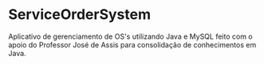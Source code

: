 # ServiceOrderSystem
 Aplicativo de gerenciamento de OS's utilizando Java e MySQL feito com o apoio do Professor José de Assis para consolidação de conhecimentos em Java.
